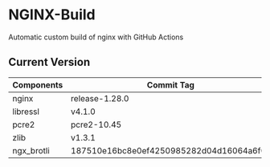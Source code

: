 # NGINX-Build
Automatic custom build of nginx with GitHub Actions

## Current Version
| Components | Commit Tag |
|--|--|
| nginx | release-1.28.0 |
| libressl | v4.1.0 |
| pcre2 | pcre2-10.45 |
| zlib | v1.3.1 |
| ngx_brotli | 187510e16bc8e0ef4250985282d04d16064a6f0c |
